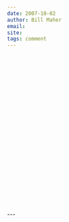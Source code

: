 ```yaml
---
date: 2007-10-02
author: Bill Maher
email: 
site: 
tags: comment
---
```


<p>
<object width="425" height="350"><param name="movie" value="http://www.youtube.com/v/yKS0yISz6xQ"></param><param name="wmode" value="transparent"></param><embed src="http://www.youtube.com/v/yKS0yISz6xQ" type="application/x-shockwave-flash" wmode="transparent" width="425" height="350"></embed></object>
</p>
---